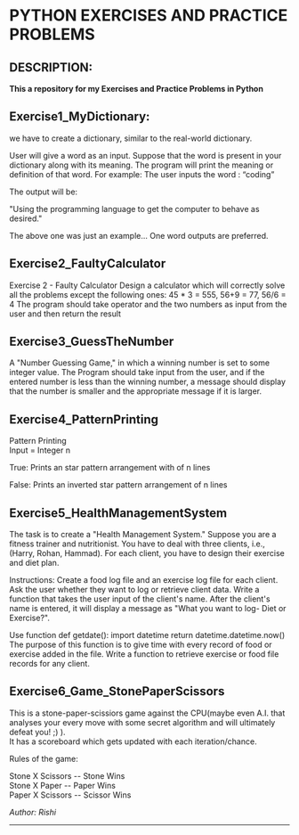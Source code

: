 # PYTHON EXERCISES AND PRACTICE PROBLEMS

## DESCRIPTION:


__This a repository for my Exercises and Practice Problems in Python__

## Exercise1_MyDictionary:
we have to create a dictionary, similar to the real-world dictionary.

User will give a word as an input. Suppose that the word is present in your dictionary along with its meaning.
The program will print the meaning or definition of that word.
For example:
The user inputs the word : “coding”

The output will be:

 "Using the programming language to get the computer to behave as desired."

The above one was just an example...
One word outputs are preferred.


## Exercise2_FaultyCalculator
Exercise 2 - Faulty Calculator
Design a calculator which will correctly solve all the problems except
the following ones:
45 * 3 = 555, 56+9 = 77, 56/6 = 4
The program should take operator and the two numbers as input from the user and then return the result


## Exercise3_GuessTheNumber
A "Number Guessing Game," in which a winning number is set to some integer value. 
The Program should take input from the user, and if the entered number is less than the winning number, a message should display that the number is smaller and the appropriate message if it is larger.

  
## Exercise4_PatternPrinting
Pattern Printing  
Input = Integer n 
  
True: Prints an star pattern arrangement with of n lines

False: Prints an inverted star pattern arrangement of n lines


## Exercise5_HealthManagementSystem
The task is to create a "Health Management System." Suppose you are a fitness trainer and nutritionist. You have to deal with three clients, i.e., (Harry, Rohan, Hammad). For each client, you have to design their exercise and diet plan.

Instructions:
Create a food log file and an exercise log file for each client.
Ask the user whether they want to log or retrieve client data.
Write a function that takes the user input of the client's name. After the client's name is entered, it will display a
message as "What you want to log- Diet or Exercise?".

Use function
def getdate():
           import datetime
           return datetime.datetime.now()
The purpose of this function is to give time with every record of food or exercise added in the file.
Write a function to retrieve exercise or food file records for any client.


## Exercise6_Game_StonePaperScissors  
This is a stone-paper-scissiors game against the CPU(maybe even A.I. that analyses your every move with some secret algorithm and will ultimately defeat you! ;) ).  
It has a scoreboard which gets updated with each iteration/chance.  

Rules of the game:  

Stone X Scissors -- Stone   Wins  
Stone X Paper    -- Paper   Wins  
Paper X Scissors -- Scissor Wins  

_Author: Rishi_

***